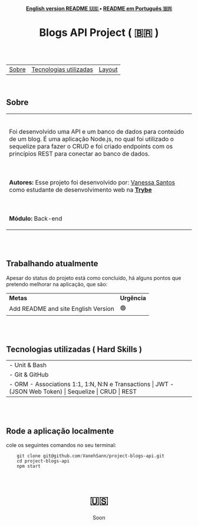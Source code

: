
<p align="center"><b>
 <a href="#----">English version README 🇺🇸 </a> •
 <a href="#blogs-api-project-------">README em Português 🇧🇷</a>
  </b>
</p>
<h1 align="center">
Blogs API Project
  <span> ( 🇧🇷 )  </span>
</h1>

<br>
<br>

<section>
  <table align="center">
<tr><p align="center"><b> </td> 
<td> <a href="#---sobre--">Sobre</a></td> 
<td>  <a href="#tecnologias-utilizadas--hard-skills-">Tecnologias utilizadas</a></td> 
<td>  <a href="#rode-a--aplicação-localmente">Layout</a></td> 
  </b>
  </p></tr>
  </table>
  
  <br>
  <div>
    <h2 align="left">
   Sobre
  </h2>
<table>
    <tr>
      <td><br>
        <p align="left"> 
Foi desenvolvido uma API e um banco de dados para conteúdo de um blog. É uma aplicação Node.js, no qual foi utilizado o sequelize para fazer o CRUD e foi criado endpoints com os princípios REST para conectar ao banco de dados.
 </p> </td>
  </tr>
    <tr>
      <td><br>
        <p align="left">
          <b>Autores:</b> Esse projeto foi desenvolvido por:
    <a href="https://www.linkedin.com/in/vanehsann/" target="_blank"> Vanessa Santos </a> como estudante de desenvolvimento web na <b><a href="https://www.betrybe.com/" target="_blank"> Trybe </a></b>
        </p>
      </td>
    <tr>
    <tr>
      <td><br>
        <p align="left">
          <b>Módulo:</b> Back-end
        </p>
      </td>
    </tr>
 
</table> 
  </div>

<br>
<br>

<div>
   <h2>Trabalhando atualmente</h2>
  <p> Apesar do status do projeto está como concluido, há alguns pontos que pretendo melhorar na aplicação, que são: </p>
   <table>
  <tr>
    <td>
      <b>Metas</b>
    </td>
    <td>
      <b>Urgência</b>
    </td>
  </tr>
     <tr>
    <td>Add README and site English Version</td>
    <td>🟢</td>
  </tr>

</table></div>

<br>
<br>


<div>

  <div>
    <h2 align="left">
Tecnologias utilizadas ( Hard Skills )
</h2>
    <table>
      
 <tr><td>
 - Unit & Bash
 </tr></td> 
 <tr><td> 
     - Git & GitHub
 </tr></td> 
  <tr><td> 
 - ORM - Associations 1:1, 1:N, N:N e Transactions | JWT - (JSON Web Token) | Sequelize | CRUD | REST
 </td></tr>
    </table>
      </div>
  </div>
  
<br>
<br>
<div align="left">
        <h1>Rode a  aplicação localmente</h1>      
  <p> cole os seguintes comandos no seu terminal:</p>
      
        git clone git@github.com:VanehSann/project-blogs-api.git
        cd project-blogs-api
        npm start
        
</div>
        <br/>
  </section>

 <h1 align="center">  🇺🇸  </h1>

<p align="center"> Soon </p>
